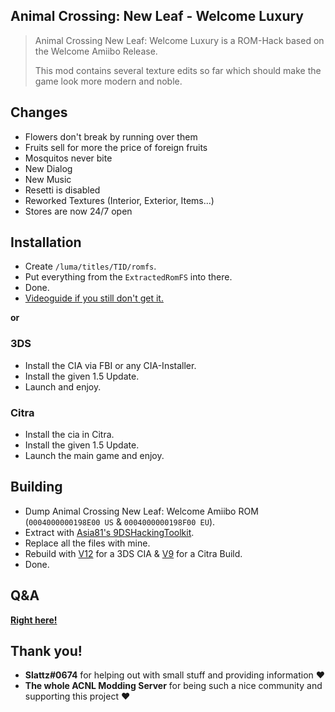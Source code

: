 ## Animal Crossing: New Leaf - Welcome Luxury
> Animal Crossing New Leaf: Welcome Luxury is a ROM-Hack based on the Welcome Amiibo Release.
>
> This mod contains several texture edits so far which should make the game look more modern and noble.

## Changes
- Flowers don't break by running over them
- Fruits sell for more the price of foreign fruits
- Mosquitos never bite
- New Dialog
- New Music
- Resetti is disabled
- Reworked Textures (Interior, Exterior, Items...)
- Stores are now 24/7 open
## Installation
- Create `/luma/titles/TID/romfs`.
- Put everything from the `ExtractedRomFS` into there.
- Done.
- [Videoguide if you still don't get it.](https://www.youtube.com/watch?v=9uNDpjpnmv8)

**or**
### 3DS
- Install the CIA via FBI or any CIA-Installer.
- Install the given 1.5 Update.
- Launch and enjoy.
### Citra
- Install the cia in Citra.
- Install the given 1.5 Update.
- Launch the main game and enjoy.
## Building
- Dump Animal Crossing New Leaf: Welcome Amiibo ROM (```0004000000198E00 US``` & ```0004000000198F00 EU```).
- Extract with [Asia81's 9DSHackingToolkit](https://github.com/Asia81/HackingToolkit9DS-Deprecated-/releases/tag/12).
- Replace all the files with mine.
- Rebuild with [V12](https://github.com/Asia81/HackingToolkit9DS-Deprecated-/releases/tag/12) for a 3DS CIA & [V9](https://github.com/Asia81/HackingToolkit9DS-Deprecated-/releases/tag/9) for a Citra Build.
- Done.
## Q&A
[**Right here!**](https://gitlab.com/Kyusetzu/animal-crossing-mod/wikis/home)
## Thank you!
- **Slattz#0674** for helping out with small stuff and providing information ♥
- **The whole ACNL Modding Server** for being such a nice community and supporting this project ♥